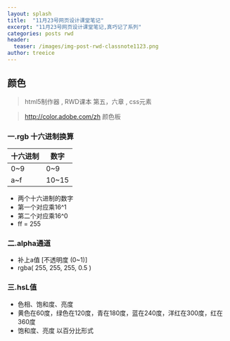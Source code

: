 ```yaml
---
layout: splash
title:  "11月23号网页设计课堂笔记"
excerpt: "11月23号网页设计课堂笔记,真巧记了系列"
categories: posts rwd
header:
  teaser: /images/img-post-rwd-classnote1123.png
author: treeice
---
```

## 颜色
 > html5制作器 ,  RWD课本 第五，六章 ,  css元素
 
 > http://color.adobe.com/zh 颜色板

###  一.rgb 十六进制换算

十六进制|数字
-|-
0~9|0~9
a~f|10~15
 
 - 两个十六进制的数字
 - 第一个对应乘16^1
 - 第二个对应乘16^0
 - ff = 255
 
### 二.alpha通道
  
  - 补上a值 [不透明度 (0~1)]
  - rgba(  255, 255, 255, 0.5 )

  
### 三.hsL值

 - 色相、饱和度、亮度
 - 黄色在60度，绿色在120度，青在180度，蓝在240度，洋红在300度，红在360度			
 - 饱和度、亮度 以百分比形式

